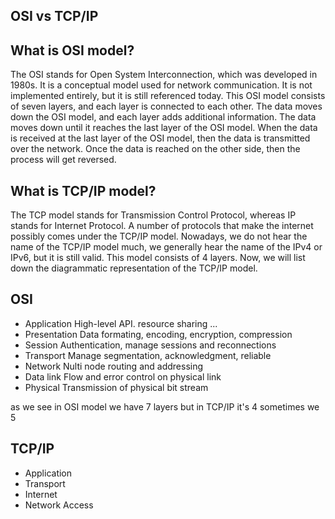 ## OSI vs TCP/IP
## What is OSI model?

The OSI stands for Open System Interconnection, which was developed in 1980s. It is a conceptual model used for network communication. It is not implemented entirely, but it is still referenced today. This OSI model consists of seven layers, and each layer is connected to each other. The data moves down the OSI model, and each layer adds additional information. The data moves down until it reaches the last layer of the OSI model. When the data is received at the last layer of the OSI model, then the data is transmitted over the network. Once the data is reached on the other side, then the process will get reversed.

## What is TCP/IP model?

The TCP model stands for Transmission Control Protocol, whereas IP stands for Internet Protocol. A number of protocols that make the internet possibly comes under the TCP/IP model. Nowadays, we do not hear the name of the TCP/IP model much, we generally hear the name of the IPv4 or IPv6, but it is still valid. This model consists of 4 layers. Now, we will list down the diagrammatic representation of the TCP/IP model.
## OSI
- Application
High-level API. resource sharing ... 
- Presentation 
Data formating, encoding, encryption, compression 
- Session
Authentication, manage sessions and reconnections
- Transport
Manage segmentation, acknowledgment, reliable 
- Network
Nulti node routing and addressing 
- Data link
Flow and error control on physical link
- Physical 
Transmission of physical bit stream 

as we see in OSI model we have 7 layers but in TCP/IP it's 4 sometimes we 5 
## TCP/IP
- Application 
- Transport 
- Internet
- Network Access 

